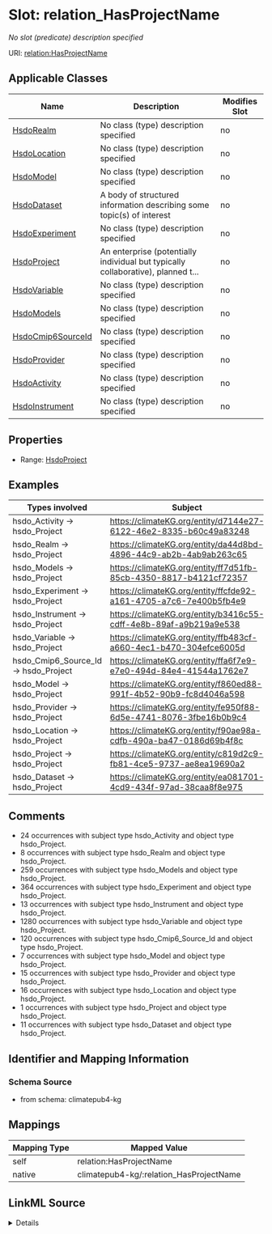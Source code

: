 

# Slot: relation_HasProjectName


_No slot (predicate) description specified_





URI: [relation:HasProjectName](http://relation.org/HasProjectName)



<!-- no inheritance hierarchy -->





## Applicable Classes

| Name | Description | Modifies Slot |
| --- | --- | --- |
| [HsdoRealm](../classes/HsdoRealm.md) | No class (type) description specified |  no  |
| [HsdoLocation](../classes/HsdoLocation.md) | No class (type) description specified |  no  |
| [HsdoModel](../classes/HsdoModel.md) | No class (type) description specified |  no  |
| [HsdoDataset](../classes/HsdoDataset.md) | A body of structured information describing some topic(s) of interest |  no  |
| [HsdoExperiment](../classes/HsdoExperiment.md) | No class (type) description specified |  no  |
| [HsdoProject](../classes/HsdoProject.md) | An enterprise (potentially individual but typically collaborative), planned t... |  no  |
| [HsdoVariable](../classes/HsdoVariable.md) | No class (type) description specified |  no  |
| [HsdoModels](../classes/HsdoModels.md) | No class (type) description specified |  no  |
| [HsdoCmip6SourceId](../classes/HsdoCmip6SourceId.md) | No class (type) description specified |  no  |
| [HsdoProvider](../classes/HsdoProvider.md) | No class (type) description specified |  no  |
| [HsdoActivity](../classes/HsdoActivity.md) | No class (type) description specified |  no  |
| [HsdoInstrument](../classes/HsdoInstrument.md) | No class (type) description specified |  no  |







## Properties

* Range: [HsdoProject](../classes/HsdoProject.md)






## Examples

| Types involved | Subject | Predicate | Object |
| --- | --- | --- | --- |
| hsdo_Activity → hsdo_Project | https://climateKG.org/entity/d7144e27-6122-46e2-8335-b60c49a83248 | relation:HasProjectName | https://climateKG.org/entity/dcf5521f-e393-4e4c-ae4e-b4255257e18b |
| hsdo_Realm → hsdo_Project | https://climateKG.org/entity/da44d8bd-4896-44c9-ab2b-4ab9ab263c65 | relation:HasProjectName | https://climateKG.org/entity/f4bc60f4-5505-4eb4-83e6-585e0683eac3 |
| hsdo_Models → hsdo_Project | https://climateKG.org/entity/ff7d51fb-85cb-4350-8817-b4121cf72357 | relation:HasProjectName | https://climateKG.org/entity/bffa51f7-5027-446f-bb19-b85cd84a23c0 |
| hsdo_Experiment → hsdo_Project | https://climateKG.org/entity/ffcfde92-a161-4705-a7c6-7e400b5fb4e9 | relation:HasProjectName | https://climateKG.org/entity/dcf5521f-e393-4e4c-ae4e-b4255257e18b |
| hsdo_Instrument → hsdo_Project | https://climateKG.org/entity/b3416c55-cdff-4e8b-89af-a9b219a9e538 | relation:HasProjectName | https://climateKG.org/entity/f4bc60f4-5505-4eb4-83e6-585e0683eac3 |
| hsdo_Variable → hsdo_Project | https://climateKG.org/entity/ffb483cf-a660-4ec1-b470-304efce6005d | relation:HasProjectName | https://climateKG.org/entity/f4bc60f4-5505-4eb4-83e6-585e0683eac3 |
| hsdo_Cmip6_Source_Id → hsdo_Project | https://climateKG.org/entity/ffa6f7e9-e7e0-494d-84e4-41544a1762e7 | relation:HasProjectName | https://climateKG.org/entity/dcf5521f-e393-4e4c-ae4e-b4255257e18b |
| hsdo_Model → hsdo_Project | https://climateKG.org/entity/f860ed88-991f-4b52-90b9-fc8d4046a598 | relation:HasProjectName | https://climateKG.org/entity/f4bc60f4-5505-4eb4-83e6-585e0683eac3 |
| hsdo_Provider → hsdo_Project | https://climateKG.org/entity/fe950f88-6d5e-4741-8076-3fbe16b0b9c4 | relation:HasProjectName | https://climateKG.org/entity/f4bc60f4-5505-4eb4-83e6-585e0683eac3 |
| hsdo_Location → hsdo_Project | https://climateKG.org/entity/f90ae98a-cdfb-490a-ba47-0186d69b4f8c | relation:HasProjectName | https://climateKG.org/entity/f4bc60f4-5505-4eb4-83e6-585e0683eac3 |
| hsdo_Project → hsdo_Project | https://climateKG.org/entity/c819d2c9-fb81-4ce5-9737-ae8ea19690a2 | relation:HasProjectName | https://climateKG.org/entity/f4bc60f4-5505-4eb4-83e6-585e0683eac3 |
| hsdo_Dataset → hsdo_Project | https://climateKG.org/entity/ea081701-4cd9-434f-97ad-38caa8f8e975 | relation:HasProjectName | https://climateKG.org/entity/ffff565f-15e9-4d15-a840-05c1a44fd2bf |


## Comments

* 24 occurrences with subject type hsdo_Activity and object type hsdo_Project.
* 8 occurrences with subject type hsdo_Realm and object type hsdo_Project.
* 259 occurrences with subject type hsdo_Models and object type hsdo_Project.
* 364 occurrences with subject type hsdo_Experiment and object type hsdo_Project.
* 13 occurrences with subject type hsdo_Instrument and object type hsdo_Project.
* 1280 occurrences with subject type hsdo_Variable and object type hsdo_Project.
* 120 occurrences with subject type hsdo_Cmip6_Source_Id and object type hsdo_Project.
* 7 occurrences with subject type hsdo_Model and object type hsdo_Project.
* 15 occurrences with subject type hsdo_Provider and object type hsdo_Project.
* 16 occurrences with subject type hsdo_Location and object type hsdo_Project.
* 1 occurrences with subject type hsdo_Project and object type hsdo_Project.
* 11 occurrences with subject type hsdo_Dataset and object type hsdo_Project.

## Identifier and Mapping Information







### Schema Source


* from schema: climatepub4-kg




## Mappings

| Mapping Type | Mapped Value |
| ---  | ---  |
| self | relation:HasProjectName |
| native | climatepub4-kg/:relation_HasProjectName |




## LinkML Source

<details>
```yaml
name: relation_HasProjectName
description: No slot (predicate) description specified
comments:
- 24 occurrences with subject type hsdo_Activity and object type hsdo_Project.
- 8 occurrences with subject type hsdo_Realm and object type hsdo_Project.
- 259 occurrences with subject type hsdo_Models and object type hsdo_Project.
- 364 occurrences with subject type hsdo_Experiment and object type hsdo_Project.
- 13 occurrences with subject type hsdo_Instrument and object type hsdo_Project.
- 1280 occurrences with subject type hsdo_Variable and object type hsdo_Project.
- 120 occurrences with subject type hsdo_Cmip6_Source_Id and object type hsdo_Project.
- 7 occurrences with subject type hsdo_Model and object type hsdo_Project.
- 15 occurrences with subject type hsdo_Provider and object type hsdo_Project.
- 16 occurrences with subject type hsdo_Location and object type hsdo_Project.
- 1 occurrences with subject type hsdo_Project and object type hsdo_Project.
- 11 occurrences with subject type hsdo_Dataset and object type hsdo_Project.
examples:
- description: hsdo_Activity → hsdo_Project
  object:
    example_object: https://climateKG.org/entity/dcf5521f-e393-4e4c-ae4e-b4255257e18b
    example_object_type: hsdo_Project
    example_predicate: relation:HasProjectName
    example_subject: https://climateKG.org/entity/d7144e27-6122-46e2-8335-b60c49a83248
    example_subject_type: hsdo_Activity
- description: hsdo_Realm → hsdo_Project
  object:
    example_object: https://climateKG.org/entity/f4bc60f4-5505-4eb4-83e6-585e0683eac3
    example_object_type: hsdo_Project
    example_predicate: relation:HasProjectName
    example_subject: https://climateKG.org/entity/da44d8bd-4896-44c9-ab2b-4ab9ab263c65
    example_subject_type: hsdo_Realm
- description: hsdo_Models → hsdo_Project
  object:
    example_object: https://climateKG.org/entity/bffa51f7-5027-446f-bb19-b85cd84a23c0
    example_object_type: hsdo_Project
    example_predicate: relation:HasProjectName
    example_subject: https://climateKG.org/entity/ff7d51fb-85cb-4350-8817-b4121cf72357
    example_subject_type: hsdo_Models
- description: hsdo_Experiment → hsdo_Project
  object:
    example_object: https://climateKG.org/entity/dcf5521f-e393-4e4c-ae4e-b4255257e18b
    example_object_type: hsdo_Project
    example_predicate: relation:HasProjectName
    example_subject: https://climateKG.org/entity/ffcfde92-a161-4705-a7c6-7e400b5fb4e9
    example_subject_type: hsdo_Experiment
- description: hsdo_Instrument → hsdo_Project
  object:
    example_object: https://climateKG.org/entity/f4bc60f4-5505-4eb4-83e6-585e0683eac3
    example_object_type: hsdo_Project
    example_predicate: relation:HasProjectName
    example_subject: https://climateKG.org/entity/b3416c55-cdff-4e8b-89af-a9b219a9e538
    example_subject_type: hsdo_Instrument
- description: hsdo_Variable → hsdo_Project
  object:
    example_object: https://climateKG.org/entity/f4bc60f4-5505-4eb4-83e6-585e0683eac3
    example_object_type: hsdo_Project
    example_predicate: relation:HasProjectName
    example_subject: https://climateKG.org/entity/ffb483cf-a660-4ec1-b470-304efce6005d
    example_subject_type: hsdo_Variable
- description: hsdo_Cmip6_Source_Id → hsdo_Project
  object:
    example_object: https://climateKG.org/entity/dcf5521f-e393-4e4c-ae4e-b4255257e18b
    example_object_type: hsdo_Project
    example_predicate: relation:HasProjectName
    example_subject: https://climateKG.org/entity/ffa6f7e9-e7e0-494d-84e4-41544a1762e7
    example_subject_type: hsdo_Cmip6_Source_Id
- description: hsdo_Model → hsdo_Project
  object:
    example_object: https://climateKG.org/entity/f4bc60f4-5505-4eb4-83e6-585e0683eac3
    example_object_type: hsdo_Project
    example_predicate: relation:HasProjectName
    example_subject: https://climateKG.org/entity/f860ed88-991f-4b52-90b9-fc8d4046a598
    example_subject_type: hsdo_Model
- description: hsdo_Provider → hsdo_Project
  object:
    example_object: https://climateKG.org/entity/f4bc60f4-5505-4eb4-83e6-585e0683eac3
    example_object_type: hsdo_Project
    example_predicate: relation:HasProjectName
    example_subject: https://climateKG.org/entity/fe950f88-6d5e-4741-8076-3fbe16b0b9c4
    example_subject_type: hsdo_Provider
- description: hsdo_Location → hsdo_Project
  object:
    example_object: https://climateKG.org/entity/f4bc60f4-5505-4eb4-83e6-585e0683eac3
    example_object_type: hsdo_Project
    example_predicate: relation:HasProjectName
    example_subject: https://climateKG.org/entity/f90ae98a-cdfb-490a-ba47-0186d69b4f8c
    example_subject_type: hsdo_Location
- description: hsdo_Project → hsdo_Project
  object:
    example_object: https://climateKG.org/entity/f4bc60f4-5505-4eb4-83e6-585e0683eac3
    example_object_type: hsdo_Project
    example_predicate: relation:HasProjectName
    example_subject: https://climateKG.org/entity/c819d2c9-fb81-4ce5-9737-ae8ea19690a2
    example_subject_type: hsdo_Project
- description: hsdo_Dataset → hsdo_Project
  object:
    example_object: https://climateKG.org/entity/ffff565f-15e9-4d15-a840-05c1a44fd2bf
    example_object_type: hsdo_Project
    example_predicate: relation:HasProjectName
    example_subject: https://climateKG.org/entity/ea081701-4cd9-434f-97ad-38caa8f8e975
    example_subject_type: hsdo_Dataset
from_schema: climatepub4-kg
rank: 1000
slot_uri: relation:HasProjectName
alias: relation_HasProjectName
domain_of:
- hsdo_Activity
- hsdo_Cmip6_Source_Id
- hsdo_Dataset
- hsdo_Experiment
- hsdo_Instrument
- hsdo_Location
- hsdo_Model
- hsdo_Models
- hsdo_Project
- hsdo_Provider
- hsdo_Realm
- hsdo_Variable
range: hsdo_Project

```
</details>